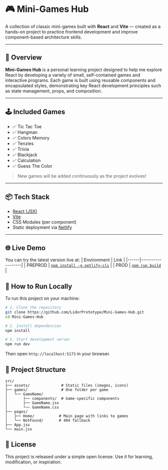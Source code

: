 # 🎮 Mini-Games Hub

A collection of classic mini-games built with **React** and **Vite** — created as a hands-on project to practice frontend development and improve component-based architecture skills.

---

## 🚀 Overview

**Mini-Games Hub** is a personal learning project designed to help me explore React by developing a variety of small, self-contained games and interactive programs. Each game is built using reusable components and encapsulated styles, demonstrating key React development principles such as state management, props, and composition.

---

## 🕹️ Included Games

- ✅ Tic Tac Toe
- ✅ Hangman
- ✅ Colors Memory
- ✅ Tenzies
- ✅ Trivia
- ✅ Blackjack
- ✅ Calculation
- ✅ Guess The Color

> New games will be added continuously as the project evolves!

---

## 📦 Tech Stack

- [React (JSX)](https://reactjs.org/)
- [Vite](https://vitejs.dev/)
- CSS Modules (per component)
- Static deployment via [Netlify](https://www.netlify.com/)

---

## 🌐 Live Demo

You can try the latest version live at:
| Environment | Link |
|------|------------------|
| PREPROD | [`npm install -g netlify-cli`](https://68501bf7f12af90f3adbdb10--lidor-mini-game-hub.netlify.app/) |
| PROD | [`npm run build`](https://68501d06bc67c1a9bc1fe0c6--lidor-mini-game-hub.netlify.app/) | 

## 🧩 How to Run Locally

To run this project on your machine:
```bash
# 1. Clone the repository
git clone https://github.com/LidorPrototype/Mini-Games-Hub.git
cd Mini-Games-Hub

# 2. Install dependencies
npm install

# 3. Start development server
npm run dev
```
Then open `http://localhost:5173` in your browser.

## 📁 Project Structure
```text
src/
├── assets/              # Static files (images, icons)
├── games/               # One folder per game
│   └── GameName/
│       ├── components/  # Game-specific components
│       ├── GameName.jsx
│       └── GameName.css
├── pages/
│   ├── Home/           # Main page with links to games
│   └── NotFound/       # 404 fallback
├── App.jsx
└── main.jsx
```

## 📄 License

This project is released under a simple open license. Use it for learning, modification, or inspiration.
